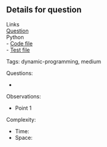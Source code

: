 ## Details for question

Links   
[Question](https://leetcode.com/problems/coin-change/description/?envType=study-plan-v2&envId=top-interview-150) <br>
Python  
    - [Code file](lc_322_coin_change.py)  
    - [Test file](lc_322_coin_change_test.py)

Tags: dynamic-programming, medium

Questions:

- 

Observations:

- Point 1

Complexity:

- Time:
- Space:
